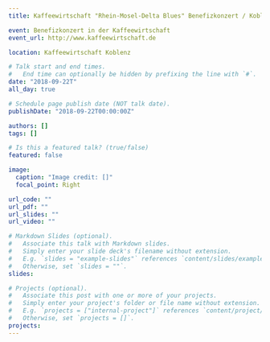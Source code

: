 ```yaml
---
title: Kaffeewirtschaft "Rhein-Mosel-Delta Blues" Benefizkonzert / Koblenz

event: Benefizkonzert in der Kaffeewirtschaft
event_url: http://www.kaffeewirtschaft.de

location: Kaffeewirtschaft Koblenz

# Talk start and end times.
#   End time can optionally be hidden by prefixing the line with `#`.
date: "2018-09-22T"
all_day: true

# Schedule page publish date (NOT talk date).
publishDate: "2018-09-22T00:00:00Z"

authors: []
tags: []

# Is this a featured talk? (true/false)
featured: false

image:
  caption: "Image credit: []"
  focal_point: Right

url_code: ""
url_pdf: ""
url_slides: ""
url_video: ""

# Markdown Slides (optional).
#   Associate this talk with Markdown slides.
#   Simply enter your slide deck's filename without extension.
#   E.g. `slides = "example-slides"` references `content/slides/example-slides.md`.
#   Otherwise, set `slides = ""`.
slides:

# Projects (optional).
#   Associate this post with one or more of your projects.
#   Simply enter your project's folder or file name without extension.
#   E.g. `projects = ["internal-project"]` references `content/project/deep-learning/index.md`.
#   Otherwise, set `projects = []`.
projects:
---
```

